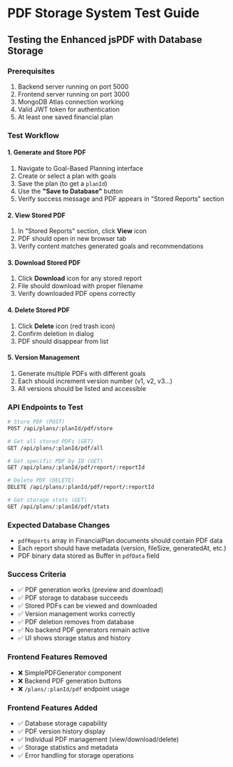 # PDF Storage System Test Guide

## Testing the Enhanced jsPDF with Database Storage

### Prerequisites
1. Backend server running on port 5000
2. Frontend server running on port 3000  
3. MongoDB Atlas connection working
4. Valid JWT token for authentication
5. At least one saved financial plan

### Test Workflow

#### 1. Generate and Store PDF
1. Navigate to Goal-Based Planning interface
2. Create or select a plan with goals
3. Save the plan (to get a `planId`)
4. Use the **"Save to Database"** button
5. Verify success message and PDF appears in "Stored Reports" section

#### 2. View Stored PDF
1. In "Stored Reports" section, click **View** icon
2. PDF should open in new browser tab
3. Verify content matches generated goals and recommendations

#### 3. Download Stored PDF
1. Click **Download** icon for any stored report
2. File should download with proper filename
3. Verify downloaded PDF opens correctly

#### 4. Delete Stored PDF
1. Click **Delete** icon (red trash icon)
2. Confirm deletion in dialog
3. PDF should disappear from list

#### 5. Version Management
1. Generate multiple PDFs with different goals
2. Each should increment version number (v1, v2, v3...)
3. All versions should be listed and accessible

### API Endpoints to Test

```bash
# Store PDF (POST)
POST /api/plans/:planId/pdf/store

# Get all stored PDFs (GET)  
GET /api/plans/:planId/pdf/all

# Get specific PDF by ID (GET)
GET /api/plans/:planId/pdf/report/:reportId

# Delete PDF (DELETE)
DELETE /api/plans/:planId/pdf/report/:reportId

# Get storage stats (GET)
GET /api/plans/:planId/pdf/stats
```

### Expected Database Changes
- `pdfReports` array in FinancialPlan documents should contain PDF data
- Each report should have metadata (version, fileSize, generatedAt, etc.)
- PDF binary data stored as Buffer in `pdfData` field

### Success Criteria
- ✅ PDF generation works (preview and download)
- ✅ PDF storage to database succeeds  
- ✅ Stored PDFs can be viewed and downloaded
- ✅ Version management works correctly
- ✅ PDF deletion removes from database
- ✅ No backend PDF generators remain active
- ✅ UI shows storage status and history

### Frontend Features Removed
- ❌ SimplePDFGenerator component 
- ❌ Backend PDF generation buttons
- ❌ `/plans/:planId/pdf` endpoint usage

### Frontend Features Added  
- ✅ Database storage capability
- ✅ PDF version history display
- ✅ Individual PDF management (view/download/delete)
- ✅ Storage statistics and metadata
- ✅ Error handling for storage operations